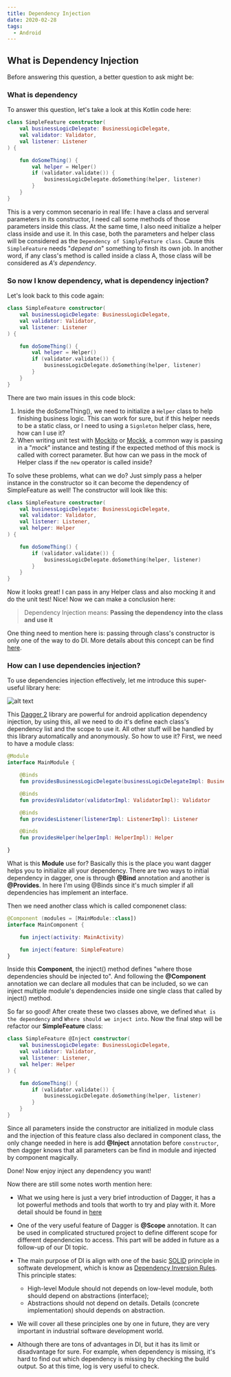```yaml
---
title: Dependency Injection
date: 2020-02-28
tags:
  - Android
---
```

## What is Dependency Injection

Before answering this question, a better question to ask might be:

### What is **dependency**

To answer this question, let's take a look at this Kotlin code here:

<!-- more -->

```kotlin
class SimpleFeature constructor(
    val businessLogicDelegate: BusinessLogicDelegate,
    val validator: Validator,
    val listener: Listener
) {

    fun doSomeThing() {
        val helper = Helper()
        if (validator.validate()) {
            businessLogicDelegate.doSomething(helper, listener)
        }
    }
}
```

This is a very common secenario in real life: I have a class and serveral parameters in its constructor, I need call some methods of those parameters inside this class. At the same time, I also need initialize a helper class inside and use it. In this case, both the parameters and helper class will be considered as the `Dependency of SimplyFeature class`. Cause this `SimpleFeature` needs "_depend on_" something to finsh its own job. In another word, if any class's method is called inside a class A, those class will be considered as _A's dependency_.

### So now I know dependency, what is **dependency injection**?

Let's look back to this code again:

```kotlin
class SimpleFeature constructor(
    val businessLogicDelegate: BusinessLogicDelegate,
    val validator: Validator,
    val listener: Listener
) {

    fun doSomeThing() {
        val helper = Helper()
        if (validator.validate()) {
            businessLogicDelegate.doSomething(helper, listener)
        }
    }
}
```

There are two main issues in this code block:

   1. Inside the doSomeThing(), we need to initialize a `Helper` class to help finishing business logic. This can work for sure, but if this helper needs to be a static class, or I need to using a `Signleton` helper class, here, how can I use it?
   2. When writing unit test with [Mockito](https://site.mockito.org/) or [Mockk](https://mockk.io/), a common way is passing in a "_mock_" instance and testing if the expected method of this mock is called with correct parameter. But how can we pass in the mock of Helper class if the `new` operator is called inside?

To solve these problems, what can we do? Just simply pass a helper instance in the constructor so it can become the dependency of SimpleFeature as well! The constructor will look like this:

```kotlin
class SimpleFeature constructor(
    val businessLogicDelegate: BusinessLogicDelegate,
    val validator: Validator,
    val listener: Listener,
    val helper: Helper
) {

    fun doSomeThing() {
        if (validator.validate()) {
            businessLogicDelegate.doSomething(helper, listener)
        }
    }
}
```

Now it looks great! I can pass in any Helper class and also mocking it and do the unit test! Nice! Now we can make a conclusion here:

> Dependency Injection means:
> **Passing the dependency into the class and use it**

One thing need to mention here is: passing through class's constructor is only one of the way to do DI. More details about this concept can be find [here](https://en.wikipedia.org/wiki/Dependency_injection).

### How can I use dependencies injection?

To use dependencies injection effectively, let me introduce this super-useful library here:

![alt text](https://i1.wp.com/codingsonata.com/wp-content/uploads/2017/12/Android-dagger-2.png?resize=300%2C208 "Dagger")

This [Dagger 2](https://dagger.dev/) library are powerful for android application dependency injection, by using this, all we need to do it's define each class's dependency list and the scope to use it. All other stuff will be handled by this library automatically and anonymously. So how to use it? First, we need to have a module class:

```kotlin
@Module
interface MainModule {

    @Binds
    fun providesBusinessLogicDelegate(businessLogicDelegateImpl: BusinessLogicDelegateImpl): BusinessLogicDelegate

    @Binds
    fun providesValidator(validatorImpl: ValidatorImpl): Validator

    @Binds
    fun providesListener(listenerImpl: ListenerImpl): Listener

    @Binds
    fun providesHelper(helperImpl: HelperImpl): Helper

}
```

What is this **Module** use for? Basically this is the place you want dagger helps you to initialize all your dependency. There are two ways to initial dependency in dagger, one is through **@Bind** annotation and another is **@Provides**. In here I'm using @Binds since it's much simpler if all dependencies has implement an interface.

Then we need another class which is called componenet class:

```kotlin
@Component (modules = [MainModule::class])
interface MainComponent {

    fun inject(activity: MainActivity)

    fun inject(feature: SimpleFeature)
}
```

Inside this **Component**, the inject() method defines "where those dependencies should be injected to". And following the **@Component** annotation we can declare all modules that can be included, so we can inject multiple module's dependencies inside one single class that called by inject() method.

So far so good! After create these two classes above, we defined `What is the dependency` and `Where should we inject into`. Now the final step will be refactor our **SimpleFeature** class:

```kotlin
class SimpleFeature @Inject constructor(
    val businessLogicDelegate: BusinessLogicDelegate,
    val validator: Validator,
    val listener: Listener,
    val helper: Helper
) {

    fun doSomeThing() {
        if (validator.validate()) {
            businessLogicDelegate.doSomething(helper, listener)
        }
    }
}
```

Since all parameters inside the constructor are initialized in module class and the injection of this feature class also declared in component class, the only change needed in here is add **@Inject** annotation before `constructor`, then dagger knows that all parameters can be find in module and injected by component magically.

Done! Now enjoy inject any dependency you want!

Now there are still some notes worth mention here:

* What we using here is just a very brief introduction of Dagger, it has a lot powerful methods and tools that worth to try and play with it. More detail should be found in [here](https://dagger.dev/)

* One of the very useful feature of Dagger is **@Scope** annotation. It can be used in complicated structured project to define different scope for different dependencies to access. This part will be added in future as a follow-up of our DI topic.

* The main purpose of DI is align with one of the basic [SOLID](https://en.wikipedia.org/wiki/SOLID) principle in softwate development, which is know as [Dependency Inversion Rules](https://en.wikipedia.org/wiki/Dependency_inversion_principle). This principle states:

  * High-level Module should not depends on low-level module, both should depend on abstractions (interface);
  * Abstractions should not depend on details. Details (concrete implementation) should depends on abstraction.

* We will cover all these principles one by one in future, they are very important in industrial software development world.

* Although there are tons of advantages in DI, but it has its limit or disadvantage for sure. For example, when dependency is missing, it's hard to find out which dependency is missing by checking the build output. So at this time, log is very useful to check.

